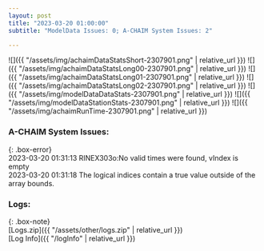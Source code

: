 ```yaml
---
layout: post
title: "2023-03-20 01:00:00"
subtitle: "ModelData Issues: 0; A-CHAIM System Issues: 2"

---
```


![]({{ "/assets/img/achaimDataStatsShort-2307901.png" | relative_url }})
![]({{ "/assets/img/achaimDataStatsLong00-2307901.png" | relative_url }})
![]({{ "/assets/img/achaimDataStatsLong01-2307901.png" | relative_url }})
![]({{ "/assets/img/achaimDataStatsLong02-2307901.png" | relative_url }})
![]({{ "/assets/img/modelDataDataStats-2307901.png" | relative_url }})
![]({{ "/assets/img/modelDataStationStats-2307901.png" | relative_url }})
![]({{ "/assets/img/achaimRunTime-2307901.png" | relative_url }})


### A-CHAIM System Issues:  
  
{: .box-error}  
2023-03-20 01:31:13 RINEX303o:No valid times were found, vIndex is empty  
2023-03-20 01:31:18 The logical indices contain a true value outside of the array bounds.  

### Logs:  
  
{: .box-note}  
[Logs.zip]({{ "/assets/other/logs.zip" | relative_url }})  
[Log Info]({{ "/logInfo" | relative_url }})  
